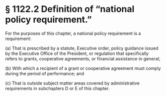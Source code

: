 # § 1122.2   Definition of “national policy requirement.”

For the purposes of this chapter, a national policy requirement is a requirement:


(a) That is prescribed by a statute, Executive order, policy guidance issued by the Executive Office of the President, or regulation that specifically refers to grants, cooperative agreements, or financial assistance in general;


(b) With which a recipient of a grant or cooperative agreement must comply during the period of performance; and


(c) That is outside subject matter areas covered by administrative requirements in subchapters D or E of this chapter.




